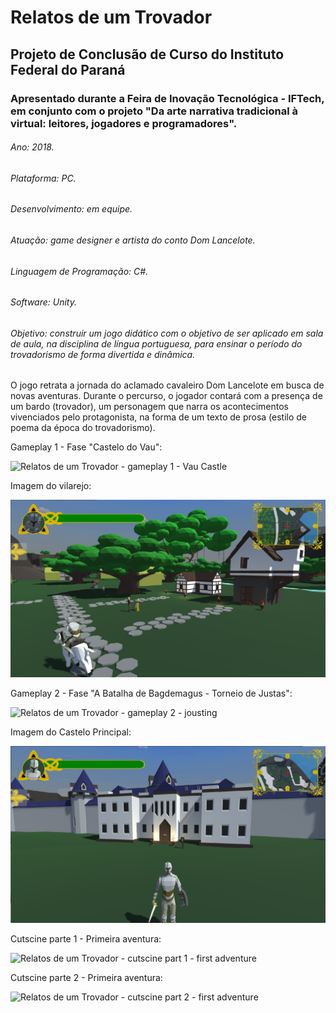 # Relatos de um Trovador
## Projeto de Conclusão de Curso do Instituto Federal do Paraná
### Apresentado durante a Feira de Inovação Tecnológica - IFTech, em conjunto com o projeto "Da arte narrativa tradicional à virtual: leitores, jogadores e programadores".
###### Ano: 2018.
###### Plataforma: PC.
###### Desenvolvimento: em equipe.
###### Atuação: game designer e artista do conto Dom Lancelote.
###### Linguagem de Programação: C#.
###### Software: Unity.
###### Objetivo: construir um jogo didático com o objetivo de ser aplicado em sala de aula, na disciplina de língua portuguesa, para ensinar o período do trovadorismo de forma divertida e dinâmica.

O jogo retrata a jornada do aclamado cavaleiro Dom Lancelote em busca de novas aventuras. Durante o percurso, o jogador contará com a presença de um bardo (trovador), um personagem que narra os acontecimentos vivenciados pelo protagonista, na forma de um texto de prosa (estilo de poema da época do trovadorismo).

Gameplay 1 - Fase "Castelo do Vau":

![Relatos de um Trovador - gameplay 1 - Vau Castle](https://github.com/abressam/relatos-de-um-trovador/blob/main/castle_gameplay.gif)

Imagem do vilarejo:

![Relatos de um Trovador - img village](https://github.com/abressam/relatos-de-um-trovador/blob/main/img2_village.png)

Gameplay 2 - Fase "A Batalha de Bagdemagus - Torneio de Justas":

![Relatos de um Trovador - gameplay 2 - jousting](https://github.com/abressam/relatos-de-um-trovador/blob/main/justas_game.gif)

Imagem do Castelo Principal:

![Relatos de um Trovador - img first castle](https://github.com/abressam/relatos-de-um-trovador/blob/main/img1_castle.png)

Cutscine parte 1 - Primeira aventura:

![Relatos de um Trovador - cutscine part 1 - first adventure](https://github.com/abressam/relatos-de-um-trovador/blob/main/begin_cutscine.gif)


Cutscine parte 2 - Primeira aventura:

![Relatos de um Trovador - cutscine part 2 - first adventure](https://github.com/abressam/relatos-de-um-trovador/blob/main/battle_cutscene.gif)
